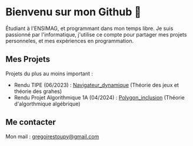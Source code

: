 # Bienvenu sur mon Github 👋

Étudiant à l'ENSIMAG, et programmant dans mon temps libre. Je suis passionné par l'informatique, j'utilise ce compte pour partager mes projets personneles, et mes expériences en programmation.

## Mes Projets
  
Projets du plus au moins important :  
* Rendu TIPE (06/2023) : [Navigateur_dynamique](https://github.com/St0up/Navigateur_dynamique) (Théorie des jeux et théorie des grahes)  
* Rendu Projet Algorithmique 1A (04/2024) : [Polygon_inclusion](https://github.com/St0up/Polygon_inclusion) (Théorie d'algorthmique algébrique)  

## Me contacter  

Mon mail : gregoirestoupy@gmail.com
